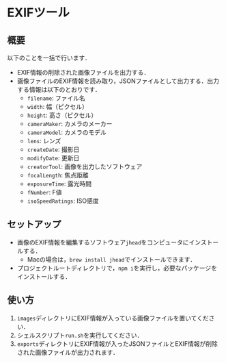 # EXIFツール

## 概要

以下のことを一括で行います．

* EXIF情報の削除された画像ファイルを出力する．
* 画像ファイルのEXIF情報を読み取り，JSONファイルとして出力する．出力する情報は以下のとおりです．
  * `filename`: ファイル名
  * `width`: 幅（ピクセル）
  * `height`: 高さ（ピクセル）
  * `cameraMaker`: カメラのメーカー
  * `cameraModel`: カメラのモデル
  * `lens`: レンズ
  * `createDate`: 撮影日
  * `modifyDate`: 更新日
  * `creatorTool`: 画像を出力したソフトウェア
  * `focalLength`: 焦点距離
  * `exposureTime`: 露光時間
  * `fNumber`: F値
  * `isoSpeedRatings`: ISO感度

## セットアップ

* 画像のEXIF情報を編集するソフトウェア`jhead`をコンピュータにインストールする．
  * Macの場合は，`brew install jhead`でインストールできます．
* プロジェクトルートディレクトリで，`npm i`を実行し，必要なパッケージをインストールする．

## 使い方

1. `images`ディレクトリにEXIF情報が入っている画像ファイルを置いてください．
2. シェルスクリプト`run.sh`を実行してください．
3. `exports`ディレクトリにEXIF情報が入ったJSONファイルとEXIF情報が削除された画像ファイルが出力されます．
